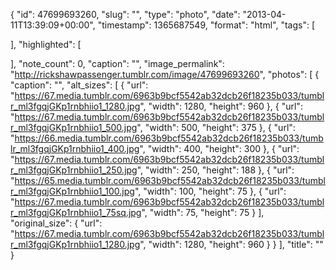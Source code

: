 {
  "id": 47699693260,
  "slug": "",
  "type": "photo",
  "date": "2013-04-11T13:39:09+00:00",
  "timestamp": 1365687549,
  "format": "html",
  "tags": [

  ],
  "highlighted": [

  ],
  "note_count": 0,
  "caption": "",
  "image_permalink": "http://rickshawpassenger.tumblr.com/image/47699693260",
  "photos": [
    {
      "caption": "",
      "alt_sizes": [
        {
          "url": "https://67.media.tumblr.com/6963b9bcf5542ab32dcb26f18235b033/tumblr_ml3fgqjGKp1rnbhiio1_1280.jpg",
          "width": 1280,
          "height": 960
        },
        {
          "url": "https://67.media.tumblr.com/6963b9bcf5542ab32dcb26f18235b033/tumblr_ml3fgqjGKp1rnbhiio1_500.jpg",
          "width": 500,
          "height": 375
        },
        {
          "url": "https://66.media.tumblr.com/6963b9bcf5542ab32dcb26f18235b033/tumblr_ml3fgqjGKp1rnbhiio1_400.jpg",
          "width": 400,
          "height": 300
        },
        {
          "url": "https://67.media.tumblr.com/6963b9bcf5542ab32dcb26f18235b033/tumblr_ml3fgqjGKp1rnbhiio1_250.jpg",
          "width": 250,
          "height": 188
        },
        {
          "url": "https://65.media.tumblr.com/6963b9bcf5542ab32dcb26f18235b033/tumblr_ml3fgqjGKp1rnbhiio1_100.jpg",
          "width": 100,
          "height": 75
        },
        {
          "url": "https://67.media.tumblr.com/6963b9bcf5542ab32dcb26f18235b033/tumblr_ml3fgqjGKp1rnbhiio1_75sq.jpg",
          "width": 75,
          "height": 75
        }
      ],
      "original_size": {
        "url": "https://67.media.tumblr.com/6963b9bcf5542ab32dcb26f18235b033/tumblr_ml3fgqjGKp1rnbhiio1_1280.jpg",
        "width": 1280,
        "height": 960
      }
    }
  ],
  "title": ""
}

